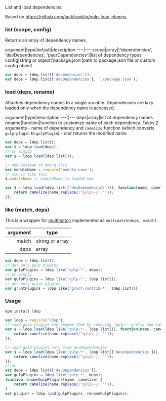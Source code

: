 List and load dependencies.

Based on https://github.com/jackfranklin/gulp-load-plugins.

### list (scope, config)
Returns an array of dependency names.

argument|type|default|description
---:|---
scope|array|['dependencies', 'devDependencies', 'peerDependencies']|list of dependency types
config|string or object|'package.json'|path to package.json file or custom config object

```js
var deps = ldep.list(['dependencies']);
var deps = ldep.list(['devDependencies'], './package.json');
```

### load (deps, rename)
Attaches dependency names to a single variable. Dependencies are lazy loaded only when the dependency name is accessed.

argument|type|description
---:|---
deps|array|list of dependency names
rename|function|function to customize name of each dependency. Takes 2 arguments - name of dependency and `camelize` function (which converts `gulp-plugin` to `gulpPlugin`) - and returns the modified name

```js
var deps = ldep.list();
var $ = ldep.load(deps);
// or simply
var $ = ldep.load(ldep.list());

// now instead of doing this
var moduleName = require('module-name');
// use it like this
$.moduleName // moduleName is loaded now
```

```js
var $ = ldep.load(ldep.list(['devDependencies'])), function(name, camelize) {
	return camelize(name.replace(/^gulp\-/, ''));
});
```

### like (match, deps)
This is a wrapper for [multimatch](https://www.npmjs.com/package/multimatch) implemented as `multimatch(deps, match)`.

argument|type
---:|---
match|string or array
deps|array


```js
var deps = ldep.list();
// get only gulp plugins
var gulpPlugins = ldep.like('gulp-*', deps);
// or simply
var gulpPlugins = ldep.like('gulp-*', ldep.list());
// get only grunt plugins
var gruntPlugins = ldep.like('grunt-contrib-*', ldep.list());
```

### Usage
```bash
npm install ldep
```

```js
var ldep = require('ldep');
// load gulp plugins and rename them by removing 'gulp-' prefix and camelizing
var $ = ldep.load(ldep.like('gulp-*', ldep.list()), function(name, camelize) {
	return camelize(name.replace(/^gulp\-/, ''));
});
```

```js
// load gulp plugins only from devDependencies
var $ = ldep.load(ldep.like('gulp-*', ldep.list(['devDependencies'])), function(name, camelize) {
	return camelize(name.replace(/^gulp\-/, ''));
});
// or
var deps = ldep.list(['devDependencies']);
var gulpPlugins = ldep.like('gulp-*', deps);
function renameGulpPlugins(name, camelize) {
	return camelize(name.replace(/^gulp\-/, ''));
}
var plugins = ldep.load(gulpPlugins, renameGulpPlugins);
```

